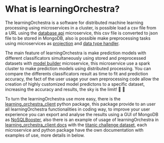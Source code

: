 # What is learningOrchestra?

The learningOrchestra is a software for distributed machine learning processing using microservices in a cluster, is possible load a csv file from a URL using the [database api](/database_api) microservice, this csv file is converted to json file to be stored in MongoDB, also is possible make preprocessing tasks using microservices as [projection](/projection) and [data type handler](/data_type_handler).

The main feature of learningOrchestra is make prediction models with different classificators simultaneously using stored and preprocessed datasets with [model builder](/model_builder) microservice, this microservice use a spark cluster to make prediction models using distributed processing. You can compare the differents classificators result as time to fit and prediction accuracy, the fact of the user usage your own preprocessing code allow the creation of highly customized model predictons to a specific dataset, increasing the accuracy and results, the sky is the limit! :rocket: :rocket:

To turn the learningOrchestra use more easy, there is the  [learning_orchestra_client](/learning_orchestra_client_package) python package, this package provide to an user all learningOrchestra functionalities in coding way, to improve your user experience you can export and analyse the results using a GUI of MongoDB as [NoSQLBooster](https://nosqlbooster.com), also there is an example of usage of learningOrchestra in [learning_orchestra_client docs](/learning_orchestra_client_package) with the [titanic challenge dataset](https://www.kaggle.com/c/titanic), each microservice and python package have the own documentation with examples of use, more details in below.

